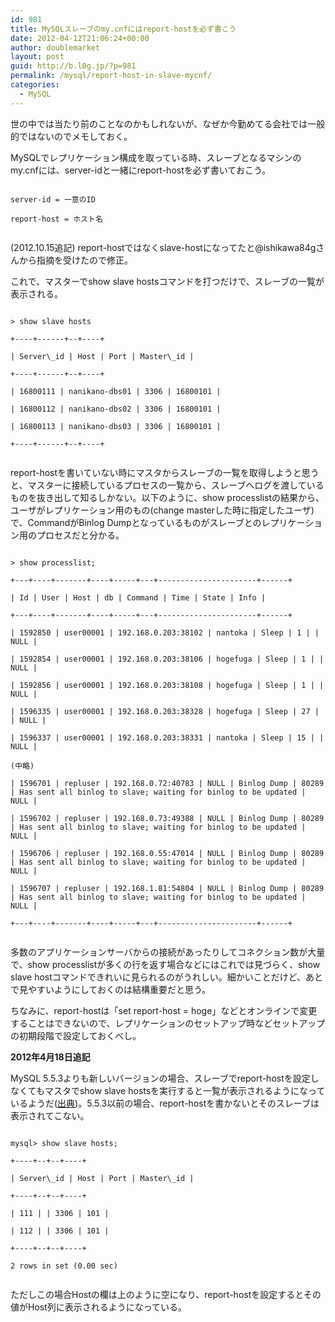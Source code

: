 ```yaml
---
id: 981
title: MySQLスレーブのmy.cnfにはreport-hostを必ず書こう
date: 2012-04-12T21:06:24+00:00
author: doublemarket
layout: post
guid: http://b.l0g.jp/?p=981
permalink: /mysql/report-host-in-slave-mycnf/
categories:
  - MySQL
---
```


世の中では当たり前のことなのかもしれないが、なぜか今勤めてる会社では一般的ではないのでメモしておく。

MySQLでレプリケーション構成を取っている時、スレーブとなるマシンのmy.cnfには、server-idと一緒にreport-hostを必ず書いておこう。

```
  
server-id = 一意のID
  
report-host = ホスト名
  
```

(2012.10.15追記) report-hostではなくslave-hostになってたと@ishikawa84gさんから指摘を受けたので修正。

これで、マスターでshow slave hostsコマンドを打つだけで、スレーブの一覧が表示される。

```
  
> show slave hosts
  
+----+------+--+----+
  
| Server\_id | Host | Port | Master\_id |
  
+----+------+--+----+
  
| 16800111 | nanikano-dbs01 | 3306 | 16800101 |
  
| 16800112 | nanikano-dbs02 | 3306 | 16800101 |
  
| 16800113 | nanikano-dbs03 | 3306 | 16800101 |
  
+----+------+--+----+
  
```

report-hostを書いていない時にマスタからスレーブの一覧を取得しようと思うと、マスターに接続しているプロセスの一覧から、スレーブへログを渡しているものを抜き出して知るしかない。以下のように、show processlistの結果から、ユーザがレプリケーション用のもの(change masterした時に指定したユーザ)で、CommandがBinlog Dumpとなっているものがスレーブとのレプリケーション用のプロセスだと分かる。

```
  
> show processlist;

+---+----+-------+----+-----+---+----------------------+------+
  
| Id | User | Host | db | Command | Time | State | Info |
  
+---+----+-------+----+-----+---+----------------------+------+
  
| 1592850 | user00001 | 192.168.0.203:38102 | nantoka | Sleep | 1 | | NULL |
  
| 1592854 | user00001 | 192.168.0.203:38106 | hogefuga | Sleep | 1 | | NULL |
  
| 1592856 | user00001 | 192.168.0.203:38108 | hogefuga | Sleep | 1 | | NULL |
  
| 1596335 | user00001 | 192.168.0.203:38328 | hogefuga | Sleep | 27 | | NULL |
  
| 1596337 | user00001 | 192.168.0.203:38331 | nantoka | Sleep | 15 | | NULL |
    
(中略)
  
| 1596701 | repluser | 192.168.0.72:40783 | NULL | Binlog Dump | 80289 | Has sent all binlog to slave; waiting for binlog to be updated | NULL |
  
| 1596702 | repluser | 192.168.0.73:49388 | NULL | Binlog Dump | 80289 | Has sent all binlog to slave; waiting for binlog to be updated | NULL |
  
| 1596706 | repluser | 192.168.0.55:47014 | NULL | Binlog Dump | 80289 | Has sent all binlog to slave; waiting for binlog to be updated | NULL |
  
| 1596707 | repluser | 192.168.1.81:54804 | NULL | Binlog Dump | 80289 | Has sent all binlog to slave; waiting for binlog to be updated | NULL |
  
+---+----+-------+----+-----+---+----------------------+------+
  
```

多数のアプリケーションサーバからの接続があったりしてコネクション数が大量で、show processlistが多くの行を返す場合などにはこれでは見づらく、show slave hostコマンドできれいに見られるのがうれしい。細かいことだけど、あとで見やすいようにしておくのは結構重要だと思う。

ちなみに、report-hostは「set report-host = hoge」などとオンラインで変更することはできないので、レプリケーションのセットアップ時などセットアップの初期段階で設定しておくべし。

**2012年4月18日追記**

MySQL 5.5.3よりも新しいバージョンの場合、スレーブでreport-hostを設定しなくてもマスタでshow slave hostsを実行すると一覧が表示されるようになっているようだ(<a href="http://dev.mysql.com/doc/refman/5.5/en/show-slave-hosts.html" title="MySQL 5.5 Reference Manual 13.7.5.34. SHOW SLAVE HOSTS Syntax" target="_blank">出典</a>)。5.5.3以前の場合、report-hostを書かないとそのスレーブは表示されてこない。

```
  
mysql> show slave hosts;
  
+----+--+--+----+
  
| Server\_id | Host | Port | Master\_id |
  
+----+--+--+----+
  
| 111 | | 3306 | 101 |
  
| 112 | | 3306 | 101 |
  
+----+--+--+----+
  
2 rows in set (0.00 sec)
  
```

ただしこの場合Hostの欄は上のように空になり、report-hostを設定するとその値がHost列に表示されるようになっている。

